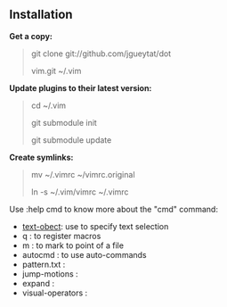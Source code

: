 Installation
------------

**Get a copy:**

> git clone git://github.com/jgueytat/dot
> 
> vim.git ~/.vim

**Update plugins to their latest version:**

> cd ~/.vim
>
> git submodule init
>
> git submodule update

**Create symlinks:**

> mv ~/.vimrc ~/vimrc.original
>
> ln -s ~/.vim/vimrc ~/.vimrc




Use :help cmd to know more about the "cmd" command:

- [text-obect](http://vimdoc.sourceforge.net/htmldoc/motion.html#text-objects): use to specify text selection
- q :                 to register macros
- m :                 to mark to point of a file
- autocmd :           to use auto-commands
- pattern.txt :
- jump-motions :
- expand :
- visual-operators :

